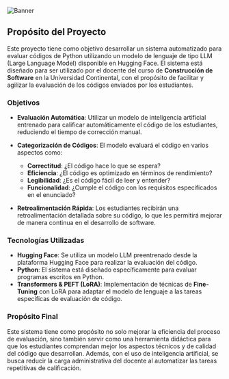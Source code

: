 ![Banner](https://img.freepik.com/fotos-premium/banner-fondo-inteligencia-artificial-metaverso-que-muestra-tecnologia-ia-ia-generativa_620624-6970.jpg)
## Propósito del Proyecto

Este proyecto tiene como objetivo desarrollar un sistema automatizado para evaluar códigos de Python utilizando un modelo de lenguaje de tipo LLM (Large Language Model) disponible en Hugging Face. El sistema está diseñado para ser utilizado por el docente del curso de **Construcción de Software** en la Universidad Continental, con el propósito de facilitar y agilizar la evaluación de los códigos enviados por los estudiantes.

### Objetivos

- **Evaluación Automática**: Utilizar un modelo de inteligencia artificial entrenado para calificar automáticamente el código de los estudiantes, reduciendo el tiempo de corrección manual.
- **Categorización de Códigos**: El modelo evaluará el código en varios aspectos como:
  - **Correctitud**: ¿El código hace lo que se espera?
  - **Eficiencia**: ¿El código es optimizado en términos de rendimiento?
  - **Legibilidad**: ¿Es el código fácil de leer y entender?
  - **Funcionalidad**: ¿Cumple el código con los requisitos especificados en el enunciado?
  
- **Retroalimentación Rápida**: Los estudiantes recibirán una retroalimentación detallada sobre su código, lo que les permitirá mejorar de manera continua en el desarrollo de software.

### Tecnologías Utilizadas

- **Hugging Face**: Se utiliza un modelo LLM preentrenado desde la plataforma Hugging Face para realizar la evaluación del código.
- **Python**: El sistema está diseñado específicamente para evaluar programas escritos en Python.
- **Transformers & PEFT (LoRA)**: Implementación de técnicas de **Fine-Tuning** con LoRA para adaptar el modelo de lenguaje a las tareas específicas de evaluación de código.

### Propósito Final

Este sistema tiene como propósito no solo mejorar la eficiencia del proceso de evaluación, sino también servir como una herramienta didáctica para que los estudiantes comprendan mejor los aspectos técnicos y de calidad del código que desarrollan. Además, con el uso de inteligencia artificial, se busca reducir la carga administrativa del docente al automatizar las tareas repetitivas de calificación.
